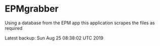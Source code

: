 # EPMgrabber
Using a database from the EPM app this application scrapes the files as required


Latest backup: Sun Aug 25 08:38:02 UTC 2019
